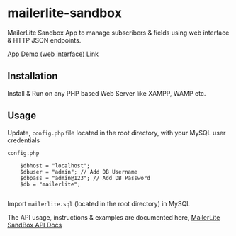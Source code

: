 # mailerlite-sandbox

MailerLite Sandbox App to manage subscribers & fields using web interface & HTTP JSON endpoints.

[App Demo (web interface) Link](https://www.youtube.com/watch?v=xCi9ggfJntM&feature=youtu.be)

## Installation

Install & Run on any PHP based Web Server like XAMPP, WAMP etc.

## Usage

Update, `config.php` file located in the root directory, with your MySQL user credentials

`config.php`

```
	$dbhost = "localhost";
	$dbuser = "admin"; // Add DB Username
	$dbpass = "admin@123"; // Add DB Password
	$db = "mailerlite";
	
```

Import `mailerlite.sql` (located in the root directory) in MySQL 

The API usage, instructions & examples are documented here, [MailerLite SandBox API Docs](https://documenter.getpostman.com/view/9252054/SVzw51h9?version=latest#intro)
